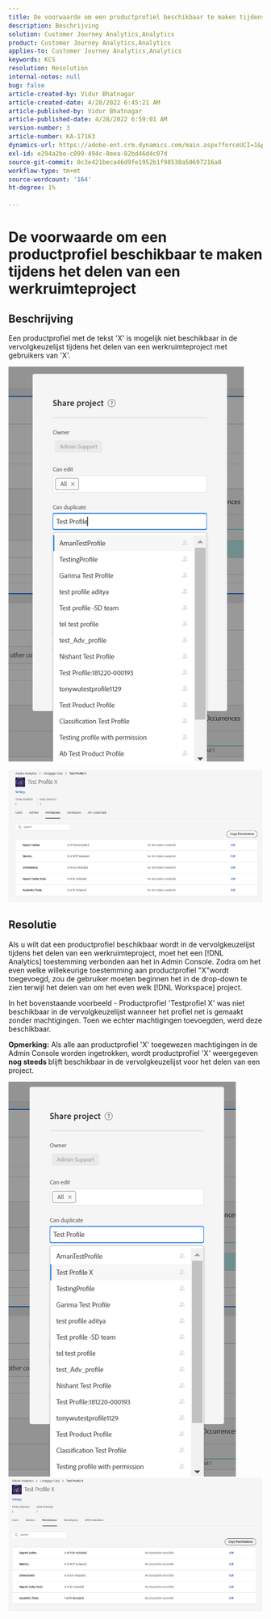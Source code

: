 ```yaml
---
title: De voorwaarde om een productprofiel beschikbaar te maken tijdens het delen van een werkruimteproject
description: Beschrijving
solution: Customer Journey Analytics,Analytics
product: Customer Journey Analytics,Analytics
applies-to: Customer Journey Analytics,Analytics
keywords: KCS
resolution: Resolution
internal-notes: null
bug: false
article-created-by: Vidur Bhatnagar
article-created-date: 4/28/2022 6:45:21 AM
article-published-by: Vidur Bhatnagar
article-published-date: 4/28/2022 6:59:01 AM
version-number: 3
article-number: KA-17163
dynamics-url: https://adobe-ent.crm.dynamics.com/main.aspx?forceUCI=1&pagetype=entityrecord&etn=knowledgearticle&id=1f1e07c1-bec6-ec11-a7b6-0022480a1d64
exl-id: e294a2be-c099-494c-8eea-82bd46d4c07d
source-git-commit: 0c3e421beca46d9fe1952b1f98538a50697216a0
workflow-type: tm+mt
source-wordcount: '164'
ht-degree: 1%

---
```


# De voorwaarde om een productprofiel beschikbaar te maken tijdens het delen van een werkruimteproject

## Beschrijving


Een productprofiel met de tekst &#39;X&#39; is mogelijk niet beschikbaar in de vervolgkeuzelijst tijdens het delen van een werkruimteproject met gebruikers van &#39;X&#39;.





![](assets/___201e07c1-bec6-ec11-a7b6-0022480a1d64___.png)

![](assets/___251e07c1-bec6-ec11-a7b6-0022480a1d64___.png)


## Resolutie


Als u wilt dat een productprofiel beschikbaar wordt in de vervolgkeuzelijst tijdens het delen van een werkruimteproject, moet het een [!DNL Analytics] toestemming verbonden aan het in Admin Console. Zodra om het even welke willekeurige toestemming aan productprofiel &quot;X&quot;wordt toegevoegd, zou de gebruiker moeten beginnen het in de drop-down te zien terwijl het delen van om het even welk [!DNL Workspace] project.

In het bovenstaande voorbeeld - Productprofiel &#39;Testprofiel X&#39; was niet beschikbaar in de vervolgkeuzelijst wanneer het profiel net is gemaakt zonder machtigingen. Toen we echter machtigingen toevoegden, werd deze beschikbaar.

<b>Opmerking:</b> Als alle aan productprofiel &#39;X&#39; toegewezen machtigingen in de Admin Console worden ingetrokken, wordt productprofiel &#39;X&#39; weergegeven <b>nog steeds </b>blijft beschikbaar in de vervolgkeuzelijst voor het delen van een project.

![](assets/30693c56-ceef-eb11-bacb-0022480a5901.png)     ![](assets/c4b23919-ceef-eb11-bacb-0022480a5901.png)
